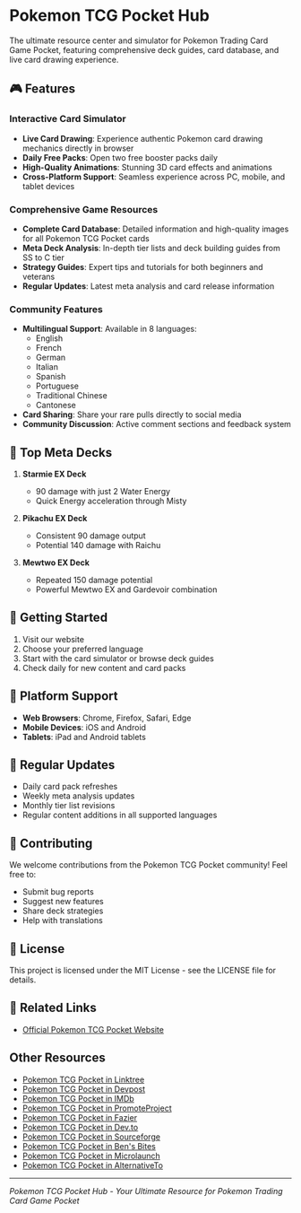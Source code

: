 # Pokemon TCG Pocket Hub

The ultimate resource center and simulator for Pokemon Trading Card Game Pocket, featuring comprehensive deck guides, card database, and live card drawing experience.

## 🎮 Features

### Interactive Card Simulator
- **Live Card Drawing**: Experience authentic Pokemon card drawing mechanics directly in browser
- **Daily Free Packs**: Open two free booster packs daily
- **High-Quality Animations**: Stunning 3D card effects and animations
- **Cross-Platform Support**: Seamless experience across PC, mobile, and tablet devices

### Comprehensive Game Resources
- **Complete Card Database**: Detailed information and high-quality images for all Pokemon TCG Pocket cards
- **Meta Deck Analysis**: In-depth tier lists and deck building guides from SS to C tier
- **Strategy Guides**: Expert tips and tutorials for both beginners and veterans
- **Regular Updates**: Latest meta analysis and card release information

### Community Features
- **Multilingual Support**: Available in 8 languages:
  - English
  - French
  - German
  - Italian
  - Spanish
  - Portuguese
  - Traditional Chinese
  - Cantonese
- **Card Sharing**: Share your rare pulls directly to social media
- **Community Discussion**: Active comment sections and feedback system

## 🎯 Top Meta Decks

1. **Starmie EX Deck**
   - 90 damage with just 2 Water Energy
   - Quick Energy acceleration through Misty

2. **Pikachu EX Deck**
   - Consistent 90 damage output
   - Potential 140 damage with Raichu

3. **Mewtwo EX Deck**
   - Repeated 150 damage potential
   - Powerful Mewtwo EX and Gardevoir combination

## 🚀 Getting Started

1. Visit our website
2. Choose your preferred language
3. Start with the card simulator or browse deck guides
4. Check daily for new content and card packs

## 📱 Platform Support

- **Web Browsers**: Chrome, Firefox, Safari, Edge
- **Mobile Devices**: iOS and Android
- **Tablets**: iPad and Android tablets

## 🔄 Regular Updates

- Daily card pack refreshes
- Weekly meta analysis updates
- Monthly tier list revisions
- Regular content additions in all supported languages

## 🤝 Contributing

We welcome contributions from the Pokemon TCG Pocket community! Feel free to:
- Submit bug reports
- Suggest new features
- Share deck strategies
- Help with translations

## 📝 License

This project is licensed under the MIT License - see the LICENSE file for details.

## 🔗 Related Links

- [Official Pokemon TCG Pocket Website](https://pokemontcgpocket.app)


## Other Resources
- [Pokemon TCG Pocket in Linktree](https://linktr.ee/yxchen1994)
- [Pokemon TCG Pocket in Devpost](https://devpost.com/software/pokemon-tcg-pocket)
- [Pokemon TCG Pocket in IMDb](https://www.imdb.com/user/ur183345639)
- [Pokemon TCG Pocket in PromoteProject](https://www.promoteproject.com/startup/175693/pokemon-tcg-pocket)
- [Pokemon TCG Pocket in Fazier](https://fazier.com/launches/pokemon-tcg-pocket-2)
- [Pokemon TCG Pocket in Dev.to](https://dev.to/yxchen1994/pokemon-tcg-pocket-hub-5enm)
- [Pokemon TCG Pocket in Sourceforge](https://sourceforge.net/projects/pokemon-tcg-pocket/)
- [Pokemon TCG Pocket in Ben's Bites](https://news.bensbites.com/posts/30200-pokemon-tcg-pocket-your-ultimate-pokemon-card-game-resource-simulator-hub?utm_campaign=social&utm_content=post_30200&utm_id=post_30200&utm_medium=share&utm_source=twitter)
- [Pokemon TCG Pocket in Microlaunch](https://microlaunch.net/p/pokemontcgpocket)
- [Pokemon TCG Pocket in AlternativeTo](https://alternativeto.net/software/pokemon-tcg-pocket/about/)

---

*Pokemon TCG Pocket Hub - Your Ultimate Resource for Pokemon Trading Card Game Pocket*